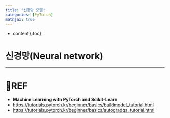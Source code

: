 ```yaml
---
title: "신경망 모델"
categories: [PyTorch]
mathjax: true
---
```


* content
{:toc}
# 신경망(Neural network)



---

# 📌REF

-   **Machine Learning with PyTorch and Scikit-Learn**
-   <https://tutorials.pytorch.kr/beginner/basics/buildmodel_tutorial.html>
-   <https://tutorials.pytorch.kr/beginner/basics/autogradqs_tutorial.html>


